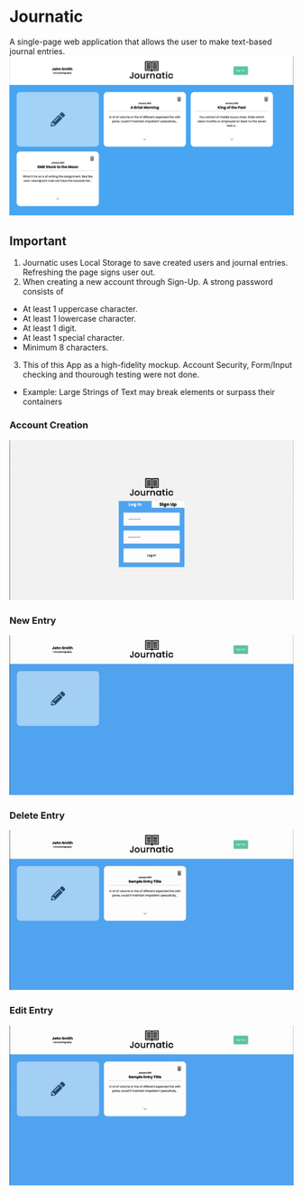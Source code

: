 # Journatic
A single-page web application that allows the user to make text-based journal entries.
![Alt_Text](resources/demo-screenshot.png "Journatic Demo Screenshot")

## Important
1. Journatic uses Local Storage to save created users and journal entries. Refreshing the page signs user out.
2. When creating a new account through Sign-Up. A strong password consists of 
  - At least 1 uppercase character.
  - At least 1 lowercase character.
  - At least 1 digit.
  - At least 1 special character.
  - Minimum 8 characters.
3. This of this App as a high-fidelity mockup. Account Security, Form/Input checking and thourough testing were not done. 
  - Example: Large Strings of Text may break elements or surpass their containers
  
### Account Creation
![Alt Text](resources/demo-gif-1.gif)

### New Entry
![Alt Text](resources/demo-gif-2.gif)

### Delete Entry
![Alt Text](resources/demo-gif-3.gif)

### Edit Entry
![Alt Text](resources/demo-gif-4.gif)
